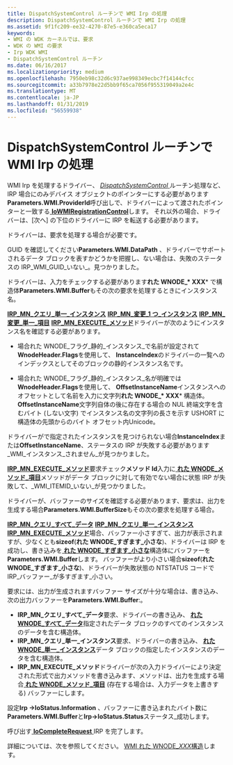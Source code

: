 ```yaml
---
title: DispatchSystemControl ルーチンで WMI Irp の処理
description: DispatchSystemControl ルーチンで WMI Irp の処理
ms.assetid: 9f1fc209-ee32-4270-87e5-e360ca5eca17
keywords:
- WMI の WDK カーネルでは、要求
- WDK の WMI の要求
- Irp WDK WMI
- DispatchSystemControl ルーチン
ms.date: 06/16/2017
ms.localizationpriority: medium
ms.openlocfilehash: 7950eb98c32d6c937ae998349ecbc7f14144cfcc
ms.sourcegitcommit: a33b7978e22d5bb9f65ca7056f955319049a2e4c
ms.translationtype: MT
ms.contentlocale: ja-JP
ms.lasthandoff: 01/31/2019
ms.locfileid: "56559938"
---
```

# <a name="processing-wmi-irps-in-a-dispatchsystemcontrol-routine"></a>DispatchSystemControl ルーチンで WMI Irp の処理





WMI Irp を処理するドライバー、 [ *DispatchSystemControl* ](https://docs.microsoft.com/windows-hardware/drivers/ddi/content/wdm/nc-wdm-driver_dispatch)ルーチン処理など、IRP 場合にのみデバイス オブジェクトのポインターにする必要があります**Parameters.WMI.ProviderId**呼び出しで、ドライバーによって渡されたポインターと一致する[ **IoWMIRegistrationControl**](https://msdn.microsoft.com/library/windows/hardware/ff550480)します。 それ以外の場合、ドライバーは、[次へ] の下位のドライバーに IRP を転送する必要があります。

ドライバーは、要求を処理する場合が必要です。

GUID を確認してください**Parameters.WMI.DataPath** 、ドライバーでサポートされるデータ ブロックを表すかどうかを把握し、ない場合は、失敗のステータスの IRP\_WMI\_GUID\_いない\_。見つかりました。

ドライバーは、入力をチェックする必要があります**れた WNODE\_* XXX*** で構造体**Parameters.WMI.Buffer**もその次の要求を処理するときにインスタンス名。

[**IRP\_MN\_クエリ\_単一\_インスタンス**](https://msdn.microsoft.com/library/windows/hardware/ff551718)
[**IRP\_MN\_変更\_1 つ\_インスタンス**](https://msdn.microsoft.com/library/windows/hardware/ff550831)
[**IRP\_MN\_変更\_単一\_項目**](https://msdn.microsoft.com/library/windows/hardware/ff550836) 
 [ **IRP\_MN\_EXECUTE\_メソッド**](https://msdn.microsoft.com/library/windows/hardware/ff550868)ドライバーが次のようにインスタンス名を確認する必要があります。

- 場合れた WNODE\_フラグ\_静的\_インスタンス\_で名前が設定されて**WnodeHeader.Flags**を使用して、 **InstanceIndex**のドライバーの一覧へのインデックスとしてそのブロックの静的インスタンス名です。

- 場合れた WNODE\_フラグ\_静的\_インスタンス\_名が明確では**WnodeHeader.Flags**を使用して、 **OffsetInstanceName**インスタンスへのオフセットとして名前を入力に文字列**れた WNODE\_* XXX*** 構造体。 **OffsetInstanceName**文字列自体の後に存在する場合の NUL 終端文字を含むバイト (しない文字) でインスタンス名の文字列の長さを示す USHORT に構造体の先頭からのバイト オフセット内Unicode。

ドライバーがで指定されたインスタンスを見つけられない場合**InstanceIndex**または**OffsetInstanceName**、ステータスの IRP が失敗する必要があります\_WMI\_インスタンス\_されません\_が見つかりました。

[ **IRP\_MN\_EXECUTE\_メソッド**](https://msdn.microsoft.com/library/windows/hardware/ff550868)要求チェック**メソッド Id**入力に[ **れた WNODE\_メソッド\_項目**](https://msdn.microsoft.com/library/windows/hardware/ff566376)メソッドがデータ ブロックに対して有効でない場合に状態 IRP が失敗して、\_WMI\_ITEMID\_いない\_が見つかりました。

ドライバーが、バッファーのサイズを確認する必要があります、要求は、出力を生成する場合**Parameters.WMI.BufferSize**もその次の要求を処理する場合。

[**IRP\_MN\_クエリ\_すべて\_データ**](https://msdn.microsoft.com/library/windows/hardware/ff551650)
[**IRP\_MN\_クエリ\_単一\_インスタンス**](https://msdn.microsoft.com/library/windows/hardware/ff551718)
[**IRP\_MN\_EXECUTE\_メソッド**](https://msdn.microsoft.com/library/windows/hardware/ff550868)場合、バッファー小さすぎて、出力が表示されますが、少なくとも**sizeof**(**れた WNODE\_すぎます\_小さな**)、ドライバーは IRP を成功し、書き込みを[ **れた WNODE\_すぎます\_小さな**](https://msdn.microsoft.com/library/windows/hardware/ff566379)構造体にバッファーを**Parameters.WMI.Buffer**します。 バッファーがより小さい場合**sizeof**(**れた WNODE\_すぎます\_小さな**)、ドライバーが失敗状態の NTSTATUS コードで IRP\_バッファー\_が多すぎます\_小さい。

要求には、出力が生成されますバッファー サイズが十分な場合は、書き込み、次の出力バッファーを**Parameters.WMI.Buffer**:。
-   **IRP\_MN\_クエリ\_すべて\_データ**要求、ドライバーの書き込み、 [**れた WNODE\_すべて\_データ**](https://msdn.microsoft.com/library/windows/hardware/ff566372)指定されたデータ ブロックのすべてのインスタンスのデータを含む構造体。
-   **IRP\_MN\_クエリ\_単一\_インスタンス**要求、ドライバーの書き込み、 [**れた WNODE\_単一\_インスタンス**](https://msdn.microsoft.com/library/windows/hardware/ff566377)データ ブロックの指定したインスタンスのデータを含む構造体。
-   **IRP\_MN\_EXECUTE\_メソッド**ドライバーが次の入力ドライバーにより決定された形式で出力メソッドを書き込みます、メソッドは、出力を生成する場合[ **れた WNODE\_メソッド\_項目**](https://msdn.microsoft.com/library/windows/hardware/ff566376) (存在する場合は、入力データを上書きする) バッファーにします。

設定**Irp -&gt;IoStatus.Information** 、バッファーに書き込まれたバイト数に**Parameters.WMI.Buffer**と**Irp-&gt;IoStatus.Status**ステータス\_成功します。

呼び出す[ **IoCompleteRequest** ](https://msdn.microsoft.com/library/windows/hardware/ff548343) IRP を完了します。

詳細については、次を参照してください。 [WMI れた WNODE\_*XXX*構造](wmi-wnode-xxx-structures.md)します。

 

 




